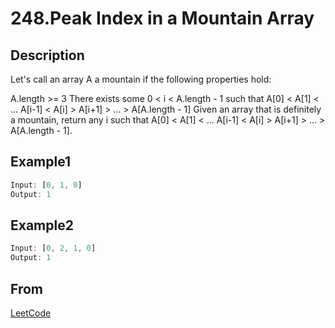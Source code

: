 # 248.Peak Index in a Mountain Array

## Description

Let's call an array A a mountain if the following properties hold:

A.length >= 3
There exists some 0 < i < A.length - 1 such that A[0] < A[1] < ... A[i-1] < A[i] > A[i+1] > ... > A[A.length - 1]
Given an array that is definitely a mountain, return any i such that A[0] < A[1] < ... A[i-1] < A[i] > A[i+1] > ... > A[A.length - 1].

## Example1

```js
Input: [0, 1, 0]
Output: 1
```

## Example2

```js
Input: [0, 2, 1, 0]
Output: 1
```

## From

[LeetCode](https://leetcode.com/problems/peak-index-in-a-mountain-array)
